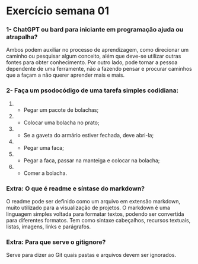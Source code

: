 # Exercício semana 01

### 1- ChatGPT ou bard para iniciante em programação ajuda ou atrapalha?
Ambos podem auxiliar no processo de aprendizagem, como direcionar um caminho ou pesquisar algum conceito, além que deve-se utilizar outras fontes para obter conhecimento. Por outro lado, pode tornar a pessoa dependente de uma ferramente, não a fazendo pensar e procurar caminhos que a façam a não querer aprender mais e mais.

### 2- Faça um psodocódigo  de uma tarefa simples codidiana:

1. * Pegar um pacote de bolachas;
2. * Colocar uma bolacha no prato;
3. * Se a gaveta do armário estiver fechada, deve abri-la;
4. * Pegar uma faca;
5. * Pegar a faca, passar na manteiga e colocar na bolacha; 
6. * Comer a bolacha.

### Extra: O que é readme e síntase do markdown?
O readme pode ser definido como um arquivo em extensão markdown, muito utilizado para a visualização de projetos.
O markdown é uma linguagem simples voltada para formatar textos, podendo ser convertida para diferentes formatos. Tem como sintaxe cabeçalhos, recursos textuais, listas, imagens, links e parágrafos.

### Extra: Para que serve o gitignore?
Serve para dizer ao Git quais pastas e arquivos devem ser ignorados.